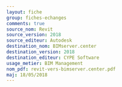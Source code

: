 ```yaml
---
layout: fiche
group: fiches-echanges
comments: true
source_nom: Revit
source_version: 2018
source_editeur: Autodesk
destination_nom: BIMserver.center
destination_version: 2018
destination_editeur: CYPE Software
usage_metier: BIM Management
nom_pdf: revit-vers-bimserver.center.pdf
maj: 18/05/2018
---
```

